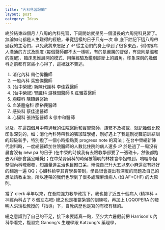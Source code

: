 ```yaml
---
title: "內科見習記聞"
layout: post
category: Ideas
---
```


終於結束四個月 / 八周的內科見習，下周開始就昰另一個漫長的六周兒科見習了。無論如何都是人生難得的經驗，畢竟這樣的日子只有一次 😄 底下註記下這八周帶過我的主治們，以免我將來忘記了 :P 從主治們的身上學到了很多東西，例如跟病人溝通的方式及態度 (每個醫師都不太一樣呢，有的是嚴厲的督促，有些則是溫和的提醒)、臨床思惟展開的模式、用藥經驗及鑑別診斷上的眉角。印象深刻的幾個科之前都有寫些小心得了，這裡就不贅述。 

1. 消化內科 周仁偉醫師 
2. 一般內科 葉宏傑醫師 
3. (台中榮總) 新陳代謝科 李佳霖醫師 
4. (台中榮總) 腎臟科 游棟閔醫師 & 莊雅雯醫師 
5. 胸腔科 陳碩爵醫師 
6. 血液腫瘤科 廖裕民醫師 
7. 感染科 蔡佳達醫師 
8. 心臟科 張詩聖醫師 & 徐中和醫師 

以及，在這四個月中帶過我的住院醫師和實習醫師，族繁不及被載，就記幾個比較印象深刻的，如：消化內科時帶我的張珈瑋學姐，剛好遇上了我這剛從職前訓結訓的超級新手，特別撥了一個小時指點我 progress note 的寫法；在台中榮總新陳代謝科時，一度總醫師加住院醫師的人數比住院的病人還多 :P 於是過了一周沒有晨會沒有 new pa 的日子 (在中榮的時候我有去跟教學部要了一張磁卡，然後都跑去內科部會議室睡覺)；在中榮腎臟科的時候被陽明的林姝含學姐帶到，嗚哇學姐整個內科魂爆發，知識量連主治也目瞪口呆，慚愧自己升大五以來小麻還沒有好好的翻過一遍 QQ；心臟科給李其育學長帶到，學長很會提出有深度的問題及自己的想法請教主治，所以連帶的我們也學到了很多處理麻煩病人 (如 AF+CHF) 的大原則。 

當了 clerk 半年以來，在吾院強力教學政策下，我也接了近五十個病人 (精神科 + 神經內科占了 8 個左右吧) 總之也是相當紮實的訓練啦，再加上 LQQOPERA 的發明人洪瑞松教授的「指導」下，自覺病歷也是寫的有模有樣的。

總之意識到了自己的不足，接下來要認真一點，至少大六暑假前把 Harrison's 內科學看完，複習完 Ganong's 生理學跟 Katzung's 藥理學，